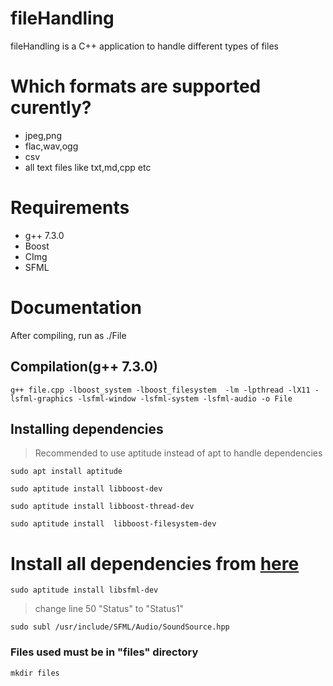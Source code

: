 # fileHandling
fileHandling is a C++ application to handle different types of files

# Which formats are supported curently?
- jpeg,png
- flac,wav,ogg
- csv
- all text files like txt,md,cpp etc

# Requirements
- g++ 7.3.0
- Boost
- CImg 
- SFML

# Documentation
After compiling, run as ./File

## Compilation(g++ 7.3.0)
```g++ file.cpp -lboost_system -lboost_filesystem  -lm -lpthread -lX11 -lsfml-graphics -lsfml-window -lsfml-system -lsfml-audio -o File```


## Installing dependencies

>Recommended to use aptitude instead of apt to handle dependencies

```sudo apt install aptitude```

```sudo aptitude install libboost-dev```

```sudo aptitude install libboost-thread-dev```

```sudo aptitude install  libboost-filesystem-dev```

# Install all dependencies from [here](https://gist.github.com/NoobsArePeople2/8086528)

```sudo aptitude install libsfml-dev```

> change line 50 "Status" to "Status1"

```sudo subl /usr/include/SFML/Audio/SoundSource.hpp```

### Files used must be in "files" directory

```mkdir files```